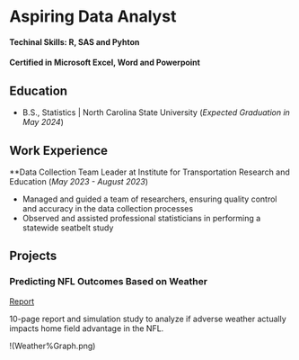 # Aspiring Data Analyst 

#### Techinal Skills: R, SAS and Pyhton
#### Certified in Microsoft Excel, Word and Powerpoint

## Education 
- B.S., Statistics | North Carolina State University (_Expected Graduation in May 2024_)

## Work Experience
**Data Collection Team Leader at Institute for Transportation Research and Education (_May 2023 - August 2023_)
- Managed and guided a team of researchers, ensuring quality control and accuracy in the data collection processes
- Observed and assisted professional statisticians in performing a statewide seatbelt study

## Projects 
### Predicting NFL Outcomes Based on Weather
[Report](Predicting%20NFL%20Outcomes%20Based%20on%20Weather.pdf)

10-page report and simulation study to analyze if adverse weather actually impacts home field advantage in the NFL.

!(Weather%Graph.png)
